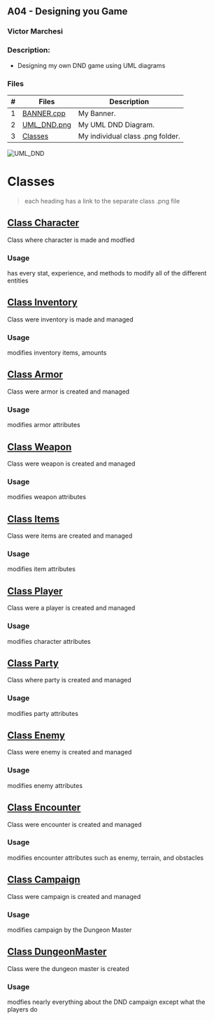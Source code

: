 ## A04 - Designing you Game
### Victor Marchesi
### Description:
- Designing my own DND game using UML diagrams

### Files
|   #   | Files    | Description                      |
| :---: | -------- | -------------------------------- |
|   1   | [BANNER.cpp](./BANNER.cpp) | My Banner. |
|   2   | [UML_DND.png](./UML_DND.png) | My UML DND Diagram. |
|   3   | [Classes](https://github.com/Vizemo/2143-OOP-Marchesi/tree/main/Assignments/A05/Classes) | My individual class .png folder. |

![UML_DND](https://user-images.githubusercontent.com/91359207/236106847-05bd4b21-04f1-4f2f-8c82-2a0978fb621b.png)

# Classes
> each heading has a link to the separate class .png file
## [Class Character](https://github.com/Vizemo/2143-OOP-Marchesi/blob/main/Assignments/A05/Classes/character.png)
Class where character is made and modfied
### Usage
has every stat, experience, and methods to modify all of the different entities

## [Class Inventory](https://github.com/Vizemo/2143-OOP-Marchesi/blob/main/Assignments/A05/Classes/inventory.png)
Class were inventory is made and managed
### Usage
modifies inventory items, amounts

## [Class Armor](https://github.com/Vizemo/2143-OOP-Marchesi/blob/main/Assignments/A05/Classes/armor.png)
Class were armor is created and managed
### Usage
modifies armor attributes

## [Class Weapon](https://github.com/Vizemo/2143-OOP-Marchesi/blob/main/Assignments/A05/Classes/weapon.png)
Class were weapon is created and managed
### Usage
modifies weapon attributes

## [Class Items](https://github.com/Vizemo/2143-OOP-Marchesi/blob/main/Assignments/A05/Classes/items.png)
Class were items are created and managed
### Usage
modifies item attributes

## [Class Player](https://github.com/Vizemo/2143-OOP-Marchesi/blob/main/Assignments/A05/Classes/player.png)
Class were a player is created and managed
### Usage
modifies character attributes

## [Class Party](https://github.com/Vizemo/2143-OOP-Marchesi/blob/main/Assignments/A05/Classes/party.png)
Class where party is created and managed
### Usage
modifies party attributes

## [Class Enemy](https://github.com/Vizemo/2143-OOP-Marchesi/blob/main/Assignments/A05/Classes/enemy.png)
Class were enemy is created and managed
### Usage
modifies enemy attributes

## [Class Encounter](https://github.com/Vizemo/2143-OOP-Marchesi/blob/main/Assignments/A05/Classes/encounter.png)
Class were encounter is created and managed
### Usage
modifies encounter attributes such as enemy, terrain, and obstacles

## [Class Campaign](https://github.com/Vizemo/2143-OOP-Marchesi/blob/main/Assignments/A05/Classes/campaign.png)
Class were campaign is created and managed
### Usage
modifies campaign by the Dungeon Master

## [Class DungeonMaster](https://github.com/Vizemo/2143-OOP-Marchesi/blob/main/Assignments/A05/Classes/dungeonmaster.png)
Class were the dungeon master is created
### Usage
modfies nearly everything about the DND campaign except what the players do
